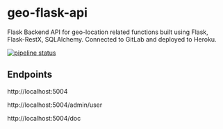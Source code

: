 # geo-flask-api

Flask Backend API for geo-location related functions built using Flask, Flask-RestX, SQLAlchemy. Connected to GitLab and deployed to Heroku.

[![pipeline status](https://gitlab.com/yds05238/geo-flask-api/badges/master/pipeline.svg)](https://gitlab.com/yds05238/geo-flask-api/commits/master)

## Endpoints

http://localhost:5004

http://localhost:5004/admin/user

http://localhost:5004/doc
